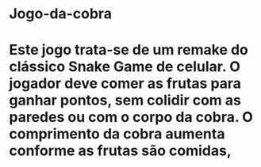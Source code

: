 # Jogo-da-cobra

# Este jogo trata-se de um remake do clássico Snake Game de celular. O jogador deve comer as frutas para ganhar pontos, sem colidir com as paredes ou com o corpo da cobra. O comprimento da cobra aumenta conforme as frutas são comidas,
